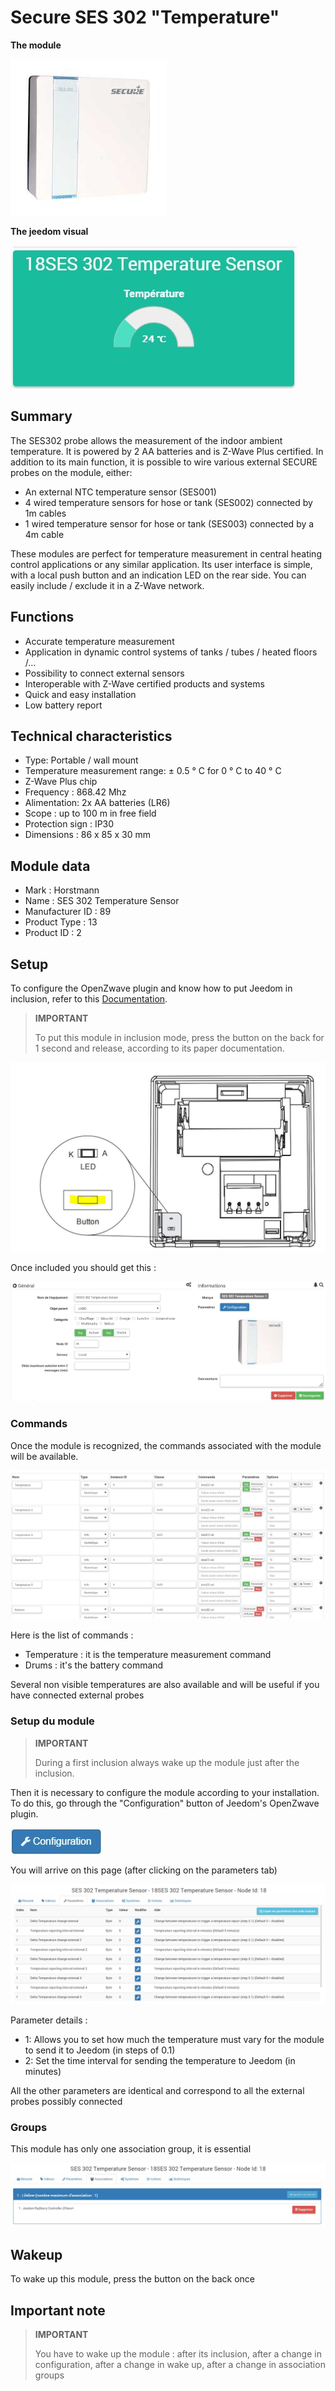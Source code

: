 # Secure SES 302 "Temperature"

**The module**

![module](images/secure.ses302/module.jpg)

**The jeedom visual**

![vuedefaut1](images/secure.ses302/vuedefaut1.jpg)

## Summary

The SES302 probe allows the measurement of the indoor ambient temperature. It is powered by 2 AA batteries and is Z-Wave Plus certified. In addition to its main function, it is possible to wire various external SECURE probes on the module, either:

-   An external NTC temperature sensor (SES001)
-   4 wired temperature sensors for hose or tank (SES002) connected by 1m cables
-   1 wired temperature sensor for hose or tank (SES003) connected by a 4m cable

These modules are perfect for temperature measurement in central heating control applications or any similar application. Its user interface is simple, with a local push button and an indication LED on the rear side. You can easily include / exclude it in a Z-Wave network.

## Functions

-   Accurate temperature measurement
-   Application in dynamic control systems of tanks / tubes / heated floors /…
-   Possibility to connect external sensors
-   Interoperable with Z-Wave certified products and systems
-   Quick and easy installation
-   Low battery report

## Technical characteristics

-   Type: Portable / wall mount
-   Temperature measurement range: ± 0.5 ° C for 0 ° C to 40 ° C
-   Z-Wave Plus chip
-   Frequency : 868.42 Mhz
-   Alimentation: 2x AA batteries (LR6)
-   Scope : up to 100 m in free field
-   Protection sign : IP30
-   Dimensions : 86 x 85 x 30 mm

## Module data

-   Mark : Horstmann
-   Name : SES 302 Temperature Sensor
-   Manufacturer ID : 89
-   Product Type : 13
-   Product ID : 2

## Setup

To configure the OpenZwave plugin and know how to put Jeedom in inclusion, refer to this [Documentation](https://doc.jeedom.com/en_US/plugins/automation%20protocol/openzwave/).

> **IMPORTANT**
>
> To put this module in inclusion mode, press the button on the back for 1 second and release, according to its paper documentation.

![inclusion](images/secure.ses302/inclusion.jpg)

Once included you should get this :

![Plugin Zwave](images/secure.ses302/information.jpg)

### Commands

Once the module is recognized, the commands associated with the module will be available.

![Commands](images/secure.ses302/commandes.jpg)

Here is the list of commands :

-   Temperature : it is the temperature measurement command
-   Drums : it's the battery command

Several non visible temperatures are also available and will be useful if you have connected external probes

### Setup du module

> **IMPORTANT**
>
> During a first inclusion always wake up the module just after the inclusion.

Then it is necessary to configure the module according to your installation. To do this, go through the "Configuration" button of Jeedom's OpenZwave plugin.

![Setup plugin Zwave](images/plugin/bouton_configuration.jpg)

You will arrive on this page (after clicking on the parameters tab)

![Config1](images/secure.ses302/config1.jpg)

Parameter details :

-   1: Allows you to set how much the temperature must vary for the module to send it to Jeedom (in steps of 0.1)
-   2: Set the time interval for sending the temperature to Jeedom (in minutes)

All the other parameters are identical and correspond to all the external probes possibly connected

### Groups

This module has only one association group, it is essential

![Groupe](images/secure.ses302/groupe.jpg)

## Wakeup

To wake up this module, press the button on the back once

## Important note

> **IMPORTANT**
>
> You have to wake up the module : after its inclusion, after a change in configuration, after a change in wake up, after a change in association groups
